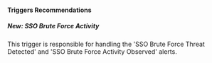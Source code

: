
#### Triggers Recommendations

##### New: SSO Brute Force Activity

This trigger is responsible for handling the 'SSO Brute Force Threat Detected' and 'SSO Brute Force Activity Observed' alerts.